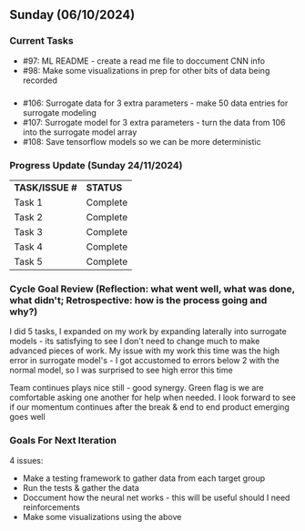 ## Sunday (06/10/2024)

### Current Tasks
  * #97: ML README - create a read me file to doccument CNN info
  * #98: Make some visualizations in prep for other bits of data being recorded

###

  * #106: Surrogate data for 3 extra parameters - make 50 data entries for surrogate modeling
  * #107: Surrogate model for 3 extra parameters - turn the data from 106 into the surrogate model array
  * #108: Save tensorflow models so we can be more deterministic



### Progress Update (Sunday 24/11/2024) 

<table>
    <tr>
        <td><strong>TASK/ISSUE #</strong>
        </td>
        <td><strong>STATUS</strong>
        </td>
    </tr>
    <tr>
        <!-- Task/Issue # -->
        <td>Task 1
        </td>
        <!-- Status -->
        <td>Complete
        </td>
           
</tr>
   <tr>
        <!-- Task/Issue # -->
        <td>Task 2
        </td>
        <!-- Status -->
        <td>Complete
        </td>
           
</tr>
<tr>
        <!-- Task/Issue # -->
        <td>Task 3
        </td>
        <!-- Status -->
        <td>Complete
        </td>
           
</tr>
<tr>
        <!-- Task/Issue # -->
        <td>Task 4
        </td>
        <!-- Status -->
        <td>Complete
        </td>
           
</tr>
<tr>
        <!-- Task/Issue # -->
        <td>Task 5
        </td>
        <!-- Status -->
        <td>Complete
        </td>
           
</tr>
</table>

### Cycle Goal Review (Reflection: what went well, what was done, what didn't; Retrospective: how is the process going and why?)

I did 5 tasks, I expanded on my work by expanding laterally into surrogate models - its satisfying to see I don't need to change much to make advanced pieces of work. My issue with my work this time was the high error in surrogate model's - I got accustomed to errors below 2 with the normal model, so I was surprised to see high error this time

Team continues plays nice still - good synergy. Green flag is we are comfortable asking one another for help when needed. I look forward to see if our momentum continues after the break & end to end product emerging goes well

### Goals For Next Iteration
4 issues:
* Make a testing framework to gather data from each target group
* Run the tests & gather the data
* Doccument how the neural net works - this will be useful should I need reinforcements
* Make some visualizations using the above
